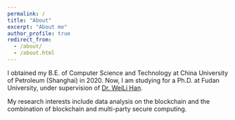 ```yaml
---
permalink: /
title: "About"
excerpt: "About me"
author_profile: true
redirect_from: 
  - /about/
  - /about.html
---
```


I obtained my B.E. of Computer Science and Technology at China University of Petroleum (Shanghai) in 2020.
Now, I am studying for a Ph.D. at Fudan University, under supervision of [Dr. WeiLi Han](http://homepage.fudan.edu.cn/wlhan/).

My research interests include data analysis on the blockchain and the combination of blockchain and multi-party secure computing.


